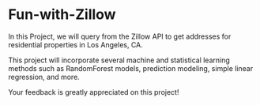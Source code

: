 # Fun-with-Zillow
In this Project, we will query from the Zillow API to get addresses for residential properties in Los Angeles, CA. 

This project will incorporate several machine and statistical learning methods such as RandomForest models, prediction modeling, simple linear regression, and more. 

Your feedback is greatly appreciated on this project! 
